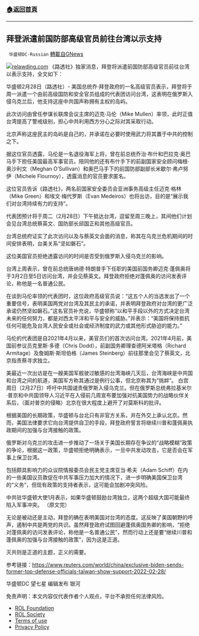 ###  [:house:返回首頁](https://github.com/ourhimalayas/txt)
---


## 拜登派遣前国防部高级官员前往台湾以示支持
` 华盛顿DC-Russian` [轉載自GNews](https://gnews.org/zh-hans/2084315/)

![](https://assets.gnews.org/wp-content/uploads/2022/02/Snipaste_2022-03-01_05-19-31-1.jpg)[relawding.com](https://www.relawding.com/us-taiwan-relations-strengthen/)
《路透社》独家消息，拜登将派遣前国防部高级官员前往台湾以表示支持，全文如下：

华盛顿2月28日（路透社）- 美国总统乔·拜登政府的一名高级官员表示，拜登将于周一派遣一个由前高级国防和安全官员组成的代表团访问台湾，这表明在俄罗斯入侵乌克兰后，他支持这座中共国声称拥有主权的岛屿。

此次访问由曾任参谋长联席会议主席的迈克·马伦（Mike Mullen）率领，此时正值台湾提高了警戒级别，担心中共利用西方分心之际对其采取行动。

北京声称这座民主的岛屿是自己的，并承诺在必要时使用武力将其置于中共的控制之下。

据这位官员透露，马伦是一名退役海军上将，曾在前总统乔治·布什和巴拉克·奥巴马手下担任美国最高军事官员。陪同他的还有布什手下的前副国家安全顾问梅根·奥沙利文（Meghan O’Sullivan）和奥巴马手下的前国防部副部长米歇尔·弗卢努伊（Michele Flournoy），透露消息的官员要求匿名。

这位官员告诉《路透社》，两名前国家安全委员会亚洲事务高级主任迈克·格林（Mike Green）和埃文·梅代罗斯（Evan Medeiros）也将出访，目的是“展示我们对台湾持续有力的支持”。

代表团预计将于周二（2月28日）下午抵达台湾，逗留至周三晚上，其间他们计划会见台湾总统蔡英文、国防部长邱国正和其他高级官员。

台湾总统府证实了此次访问以及与蔡英文会面的消息，称其在乌克兰危机期间的时间安排表明，台美关系“坚如磐石”。

这位美国官员拒绝透露访问的时间是否受到俄罗斯入侵乌克兰的影响。

台湾上周表示，曾在前总统唐纳德·特朗普手下任职的美国前国务卿迈克·蓬佩奥将于3月2日至5日访问台湾，并会见蔡英文。拜登政府拒绝对蓬佩奥的访问发表评论，称他是一名普通公民。

在谈到马伦率领的代表团时，这位政府高级官员说：“这五个人的当选发出了一个重要信号，表明美国两党对台湾及其民主的承诺，并表明拜登政府对台湾的更广泛承诺仍然坚如磐石。”这名官员补充说，华盛顿称“以和平手段以外的方式决定台湾未来的任何努力，都是对西太平洋和平与安全的威胁。”并表示：“美国将保持抵抗任何可能危及台湾人民安全或社会或经济制度的武力或其他形式胁迫的能力。”

马伦的代表团是自2021年4月以来，美官员们的首次访问台湾。2021年4月前，美国前参议员克里斯·多德（Chris Dodd），前副国务卿理查德阿米塔格（Richard Armitage）及詹姆斯·斯坦伯格（James Steinberg）前往那里会见了蔡英文，北京指责蔡寻求独立。

美最近一次出访是在一艘美国军舰驶过敏感的台湾海峡几天后，台湾海峡是中共国和台湾之间的航道，美国军方称其通过是例行公事，但北京称其为“挑衅”。
白宫周日（2月27日）呼吁中共国谴责俄罗斯入侵乌克兰。但在俄罗斯总统弗拉基米尔·普京和中共国领导人习近平在入侵前几周宣布要加强对抗美国势力的战略伙伴关系后，（面对普京的侵略）北京在很大程度上避开了对莫斯科的批评。

根据美国的长期政策，华盛顿与台北只有非官方关系，并在外交上承认北京。然而，美国法律要求它向台湾提供自卫的手段，拜登政府誓言将继续川普和蓬佩奥执政期间的加强与台湾接触的政策。

俄罗斯对乌克兰的攻击进一步推动了一场关于美国长期存在争议的“战略模糊”政策的争论，根据这一政策，华盛顿拒绝明确表示，一旦中共发动攻击，它是否会在军事上保卫台湾。

包括颇具影响力的众议院情报委员会民主党主席亚当·希夫（Adam Schiff）在内的一些美国议员敦促在中共军事压力加大的情况下，进一步明确美国保卫台湾的“义务”，但现有政策的支持者表示，这可能会加剧冲突风险。

中共驻华盛顿大使1月表示，如果华盛顿鼓励台湾独立，这两个超级大国可能最终陷入军事冲突。
（原文完）

无论是被动还是主动，拜登的确在表明美国对台湾的态度。这反映了美国朝野的呼声，遏制中共是两党的共识。虽然拜登政府试图回避蓬佩奥国务卿的影响，“拒绝对蓬佩奥的访问发表评论，称他是一名普通公民”，然而行动上还是要“继续川普和蓬佩奥的加强与台湾接触的政策”，因为这是正道。

灭共则是正道的主题，正义的需要。

参考链接：https://www.reuters.com/world/china/exclusive-biden-sends-former-top-defense-officials-taiwan-show-support-2022-02-28/

华盛顿DC 望七星
编辑发布 银河

 

免责声明：本文内容仅代表作者个人观点，平台不承担任何法律风险。

- [ROL Foundation](https://rolfoundation.org/)
- [ROL Society](https://rolsociety.org/)
- [Terms of use](https://gnews.org/terms-of-use-3/)
- [Privacy Policy](https://gnews.org/privacy-policy/)
